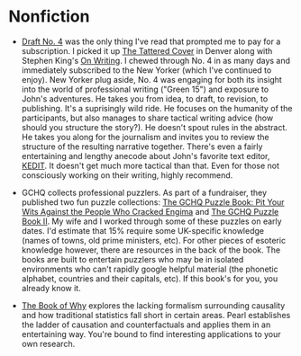 # Nonfiction

- [Draft No. 4](https://www.amazon.com/Draft-No-4-Writing-Process/dp/0374142742) was the only thing I've read that prompted me to pay for a subscription. I picked it up [The Tattered Cover](https://www.tatteredcover.com/) in Denver along with Stephen King's [On Writing](https://www.amazon.com/Writing-10th-Anniversary-Memoir-Craft/dp/1439156816). I chewed through No. 4 in as many days and immediately subscribed to the New Yorker (which I've continued to enjoy). New Yorker plug aside, No. 4 was engaging for both its insight into the world of professional writing ("Green 15") and exposure to John's adventures. He takes you from idea, to draft, to revision, to publishing. It's a suprisingly wild ride. He focuses on the humanity of the participants, but also manages to share tactical writing advice (how should you structure the story?). He doesn't spout rules in the abstract. He takes you along for the journalism and invites you to review the structure of the resulting narrative together. There's even a fairly entertaining and lengthy anecode about John's favorite text editor, [KEDIT](https://www.kedit.com/). It doesn't get much more tactical than that. Even for those not consciously working on their writing, highly recommend.

- GCHQ collects professional puzzlers. As part of a fundraiser, they published two fun puzzle collections: [The GCHQ Puzzle Book: Pit Your Wits Against the People Who Cracked Engima](https://www.amazon.com/gp/product/0718185544) and [The GCHQ Puzzle Book II](https://www.amazon.com/gp/product/0241365430). My wife and I worked through some of these puzzles on early dates. I'd estimate that 15% require some UK-specific knowledge (names of towns, old prime ministers, etc). For other pieces of esoteric knowledge however, there are resources in the back of the book. The books are built to entertain puzzlers who may be in isolated environments who can't rapidly google helpful material (the phonetic alphabet, countries and their capitals, etc). If this book's for you, you already know it.

- [The Book of Why](https://www.amazon.com/gp/product/046509760X) explores the lacking formalism surrounding causality and how traditional statistics fall short in certain areas. Pearl establishes the ladder of causation and counterfactuals and applies them in an entertaining way. You're bound to find interesting applications to your own research.
